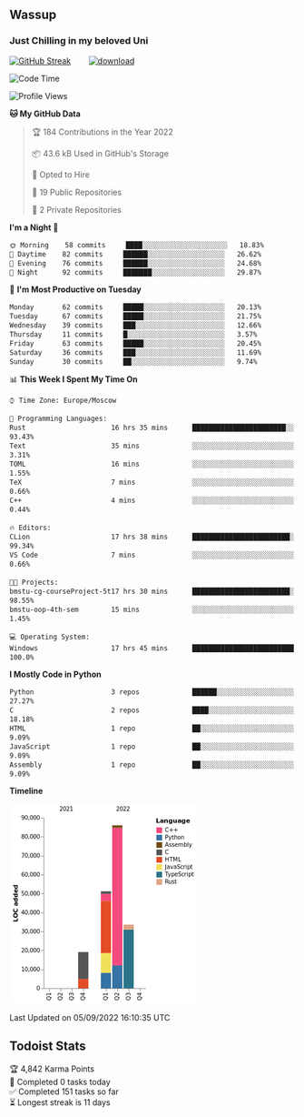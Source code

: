 ## Wassup 
### Just Chilling in my beloved Uni 

<!--
-->

[![GitHub Streak](http://github-readme-streak-stats.herokuapp.com?user=archeoss&theme=shades-of-purple&hide_border=true&date_format=j%20M%5B%20Y%5D)](https://git.io/streak-stats)&nbsp;&nbsp;&nbsp;&nbsp;&nbsp;&nbsp;&nbsp;&nbsp;[![download](https://user-images.githubusercontent.com/68448737/147796309-d8b65b1d-4dde-40d9-b03a-2b42aaa6cd43.jpeg)
](http://bmstu.ru/)

<!--START_SECTION:waka-->
![Code Time](http://img.shields.io/badge/Code%20Time-511%20hrs%2015%20mins-blue)

![Profile Views](http://img.shields.io/badge/Profile%20Views-1-blue)

**🐱 My GitHub Data** 

> 🏆 184 Contributions in the Year 2022
 > 
> 📦 43.6 kB Used in GitHub's Storage 
 > 
> 💼 Opted to Hire
 > 
> 📜 19 Public Repositories 
 > 
> 🔑 2 Private Repositories  
 > 
**I'm a Night 🦉** 

```text
🌞 Morning    58 commits     ████░░░░░░░░░░░░░░░░░░░░░   18.83% 
🌆 Daytime    82 commits     ██████░░░░░░░░░░░░░░░░░░░   26.62% 
🌃 Evening    76 commits     ██████░░░░░░░░░░░░░░░░░░░   24.68% 
🌙 Night      92 commits     ███████░░░░░░░░░░░░░░░░░░   29.87%

```
📅 **I'm Most Productive on Tuesday** 

```text
Monday       62 commits     █████░░░░░░░░░░░░░░░░░░░░   20.13% 
Tuesday      67 commits     █████░░░░░░░░░░░░░░░░░░░░   21.75% 
Wednesday    39 commits     ███░░░░░░░░░░░░░░░░░░░░░░   12.66% 
Thursday     11 commits     █░░░░░░░░░░░░░░░░░░░░░░░░   3.57% 
Friday       63 commits     █████░░░░░░░░░░░░░░░░░░░░   20.45% 
Saturday     36 commits     ███░░░░░░░░░░░░░░░░░░░░░░   11.69% 
Sunday       30 commits     ██░░░░░░░░░░░░░░░░░░░░░░░   9.74%

```


📊 **This Week I Spent My Time On** 

```text
⌚︎ Time Zone: Europe/Moscow

💬 Programming Languages: 
Rust                     16 hrs 35 mins      ███████████████████████░░   93.43% 
Text                     35 mins             ░░░░░░░░░░░░░░░░░░░░░░░░░   3.31% 
TOML                     16 mins             ░░░░░░░░░░░░░░░░░░░░░░░░░   1.55% 
TeX                      7 mins              ░░░░░░░░░░░░░░░░░░░░░░░░░   0.66% 
C++                      4 mins              ░░░░░░░░░░░░░░░░░░░░░░░░░   0.44%

🔥 Editors: 
CLion                    17 hrs 38 mins      ████████████████████████░   99.34% 
VS Code                  7 mins              ░░░░░░░░░░░░░░░░░░░░░░░░░   0.66%

🐱‍💻 Projects: 
bmstu-cg-courseProject-5t17 hrs 30 mins      ████████████████████████░   98.55% 
bmstu-oop-4th-sem        15 mins             ░░░░░░░░░░░░░░░░░░░░░░░░░   1.45%

💻 Operating System: 
Windows                  17 hrs 45 mins      █████████████████████████   100.0%

```

**I Mostly Code in Python** 

```text
Python                   3 repos             ██████░░░░░░░░░░░░░░░░░░░   27.27% 
C                        2 repos             ████░░░░░░░░░░░░░░░░░░░░░   18.18% 
HTML                     1 repo              ██░░░░░░░░░░░░░░░░░░░░░░░   9.09% 
JavaScript               1 repo              ██░░░░░░░░░░░░░░░░░░░░░░░   9.09% 
Assembly                 1 repo              ██░░░░░░░░░░░░░░░░░░░░░░░   9.09%

```


**Timeline**

![Chart not found](https://raw.githubusercontent.com/archeoss/archeoss/master/charts/bar_graph.png) 


 Last Updated on 05/09/2022 16:10:35 UTC
<!--END_SECTION:waka-->

## Todoist Stats

<!-- TODO-IST:START -->
🏆  4,842 Karma Points           
🌸  Completed 0 tasks today           
✅  Completed 151 tasks so far           
⏳  Longest streak is 11 days
<!-- TODO-IST:END -->
